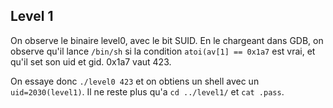 ## Level 1

On observe le binaire level0, avec le bit SUID.
En le chargeant dans GDB, on observe qu'il lance `/bin/sh` si la condition
`atoi(av[1] == 0x1a7` est vrai, et qu'il set son uid et gid. 0x1a7 vaut 423.

On essaye donc `./level0 423` et on obtiens un shell avec un `uid=2030(level1)`.
Il ne reste plus qu'a `cd ../level1/` et `cat .pass`.
